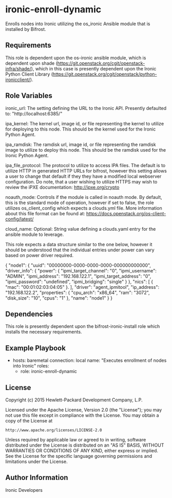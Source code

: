 ironic-enroll-dynamic
=====================

Enrolls nodes into Ironic utilizing the os_ironic Ansible module that is
installed by Bifrost.

Requirements
------------

This role is dependent upon the os-ironic ansible module, which is dependent
upon shade (https://git.openstack.org/cgit/openstack-infra/shade/), which in
this case is presently dependent upon the Ironic Python Client Library
(https://git.openstack.org/cgit/openstack/python-ironicclient/).

Role Variables
--------------

ironic_url: The setting defining the URL to the Ironic API.  Presently
            defaulted to: "http://localhost:6385/"

ipa_kernel: The kernel url, image id, or file representing the kernel to
            utilize for deploying to this node. This should be the kernel
            used for the Ironic Python Agent.

ipa_ramdisk: The ramdisk url, image id, or file representing the ramdisk
             image to utilize to deploy this node. This should be the ramdisk
             used for the Ironic Python Agent.

ipa_file_protocol: The protocol to utilize to access IPA files. The default is
                   to utilize HTTP in generated HTTP URLs for bifrost, however
                   this setting allows a user to change that default if they
                   they have a modified local webserver configuration.
                   Do note, that a user wishing to utilize HTTPS may wish to
                   review the iPXE documentation: http://ipxe.org/crypto

noauth_mode: Controls if the module is called in noauth mode.
             By default, this is the standard mode of operation,
             however if set to false, the role utilizes os_client_config
             which expects a clouds.yml file.  More information about
             this file format can be found at:
             https://docs.openstack.org/os-client-config/latest/

cloud_name: Optional: String value defining a clouds.yaml entry for
            the ansible module to leverage.

This role expects a data structure similar to the one below, however it should
be understood that the individual entries under power can vary based on power
driver required.

{
  "node1": {
    "uuid": "00000000-0000-0000-0000-000000000000",
    "driver_info": {
      "power": {
        "ipmi_target_channel": "0",
        "ipmi_username": "ADMIN",
        "ipmi_address": "192.168.122.1",
        "ipmi_target_address": "0",
        "ipmi_password": "undefined",
        "ipmi_bridging": "single"
      }
    },
    "nics": [
      {
        "mac": "00:01:02:03:04:05"
      }.
   ],
   "driver": "agent_ipmitool",
   "ip_address": "192.168.122.2",
   "properties": {
      "cpu_arch": "x86_64",
      "ram": "3072",
      "disk_size": "10",
      "cpus": "1"
    },
    "name": "node1"
  }
}

Dependencies
------------

This role is presently dependent upon the bifrost-ironic-install role which
installs the necessary requirements.

Example Playbook
----------------

- hosts: baremetal
  connection: local
  name: "Executes enrollment of nodes into Ironic"
  roles:
    - role: ironic-enroll-dynamic

License
-------

Copyright (c) 2015 Hewlett-Packard Development Company, L.P.

Licensed under the Apache License, Version 2.0 (the "License");
you may not use this file except in compliance with the License.
You may obtain a copy of the License at

    http://www.apache.org/licenses/LICENSE-2.0

Unless required by applicable law or agreed to in writing, software
distributed under the License is distributed on an "AS IS" BASIS,
WITHOUT WARRANTIES OR CONDITIONS OF ANY KIND, either express or implied.
See the License for the specific language governing permissions and
limitations under the License.

Author Information
------------------

Ironic Developers
